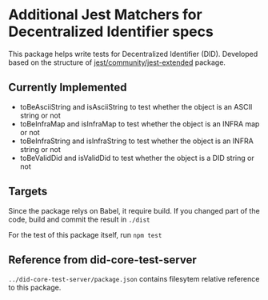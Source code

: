 # Additional Jest Matchers for Decentralized Identifier specs

This package helps write tests for Decentralized Identifier (DID).
Developed based on the structure of [jest/community/jest-extended](https://github.com/jest-community/jest-extended) package.

## Currently Implemented

- toBeAsciiString and isAsciiString to test whether the object is an ASCII string or not
- toBeInfraMap and isInfraMap to test whether the object is an INFRA map or not
- toBeInfraString and isInfraString to test whether the object is an INFRA string or not
- toBeValidDid and isValidDid to test whether the object is a DID string or not

## Targets

Since the package relys on Babel, it require build.
If you changed part of the code, build and commit the result in `./dist`

For the test of this package itself, run `npm test`

## Reference from did-core-test-server

`../did-core-test-server/package.json` contains filesytem relative reference to this package.
